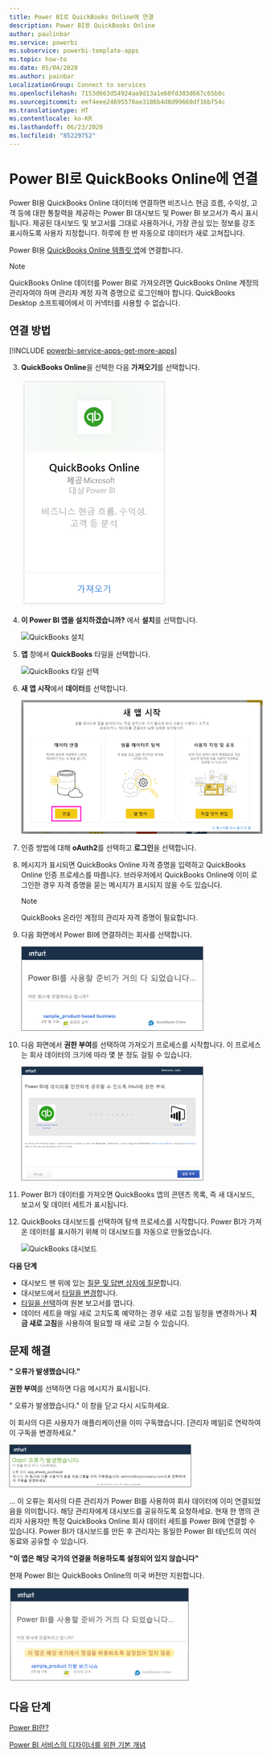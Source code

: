 ```yaml
---
title: Power BI로 QuickBooks Online에 연결
description: Power BI용 QuickBooks Online
author: paulinbar
ms.service: powerbi
ms.subservice: powerbi-template-apps
ms.topic: how-to
ms.date: 05/04/2020
ms.author: painbar
LocalizationGroup: Connect to services
ms.openlocfilehash: 7153d663d54924aa9d13a1e60fd303d667c65b8c
ms.sourcegitcommit: eef4eee24695570ae3186b4d8d99660df16bf54c
ms.translationtype: HT
ms.contentlocale: ko-KR
ms.lasthandoff: 06/23/2020
ms.locfileid: "85229752"
---
```

# <a name="connect-to-quickbooks-online-with-power-bi"></a>Power BI로 QuickBooks Online에 연결
Power BI용 QuickBooks Online 데이터에 연결하면 비즈니스 현금 흐름, 수익성, 고객 등에 대한 통찰력을 제공하는 Power BI 대시보드 및 Power BI 보고서가 즉시 표시됩니다. 제공된 대시보드 및 보고서를 그대로 사용하거나, 가장 관심 있는 정보를 강조 표시하도록 사용자 지정합니다. 하루에 한 번 자동으로 데이터가 새로 고쳐집니다.

Power BI용 [QuickBooks Online 템플릿 앱](https://dxt.powerbi.com/getdata/services/quickbooks-online)에 연결합니다.

>[!NOTE]
>QuickBooks Online 데이터를 Power BI로 가져오려면 QuickBooks Online 계정의 관리자여야 하며 관리자 계정 자격 증명으로 로그인해야 합니다. QuickBooks Desktop 소프트웨어에서 이 커넥터를 사용할 수 없습니다. 

## <a name="how-to-connect"></a>연결 방법

[!INCLUDE [powerbi-service-apps-get-more-apps](../includes/powerbi-service-apps-get-more-apps.md)]

3. **QuickBooks Online**을 선택한 다음 **가져오기**를 선택합니다.
   
   ![QuickBooks 가져오기](media/service-connect-to-quickbooks-online/qbo.png)

4. **이 Power BI 앱을 설치하겠습니까?** 에서 **설치**를 선택합니다.

    ![QuickBooks 설치](media/service-connect-to-quickbooks-online/power-bi-install-quickbooks.png)

4. **앱** 창에서 **QuickBooks** 타일을 선택합니다.

   ![QuickBooks 타일 선택](media/service-connect-to-quickbooks-online/power-bi-quickbooks-tile.png)

6. **새 앱 시작**에서 **데이터**를 선택합니다.

    ![새 앱 시작](media/service-connect-to-zendesk/power-bi-new-app-connect-get-started.png)

4. 인증 방법에 대해 **oAuth2**를 선택하고 **로그인**을 선택합니다. 
5. 메시지가 표시되면 QuickBooks Online 자격 증명을 입력하고 QuickBooks Online 인증 프로세스를 따릅니다. 브라우저에서 QuickBooks Online에 이미 로그인한 경우 자격 증명을 묻는 메시지가 표시되지 않을 수도 있습니다.
   >[!NOTE]
   >QuickBooks 온라인 계정의 관리자 자격 증명이 필요합니다.
6. 다음 화면에서 Power BI에 연결하려는 회사를 선택합니다.
   
   ![QuickBooks에서 거의 준비를 마침](media/service-connect-to-quickbooks-online/pbi_qbo_almost.png)

7. 다음 화면에서 **권한 부여**를 선택하여 가져오기 프로세스를 시작합니다. 이 프로세스는 회사 데이터의 크기에 따라 몇 분 정도 걸릴 수 있습니다. 
   
   ![QuickBooks에 권한 부여](media/service-connect-to-quickbooks-online/pbi_qbo_authorizesm.png)
   
8. Power BI가 데이터를 가져오면 QuickBooks 앱의 콘텐츠 목록, 즉 새 대시보드, 보고서 및 데이터 세트가 표시됩니다.
9. QuickBooks 대시보드를 선택하여 탐색 프로세스를 시작합니다. Power BI가 가져온 데이터를 표시하기 위해 이 대시보드를 자동으로 만들었습니다.

    ![QuickBooks 대시보드](media/service-connect-to-quickbooks-online/power-bi-connect-quickbooks-sample.png)

**다음 단계**

* 대시보드 맨 위에 있는 [질문 및 답변 상자에 질문](../consumer/end-user-q-and-a.md)합니다.
* 대시보드에서 [타일을 변경](../create-reports/service-dashboard-edit-tile.md)합니다.
* [타일을 선택](../consumer/end-user-tiles.md)하여 원본 보고서를 엽니다.
* 데이터 세트을 매일 새로 고치도록 예약하는 경우 새로 고침 일정을 변경하거나 **지금 새로 고침**을 사용하여 필요할 때 새로 고칠 수 있습니다.

## <a name="troubleshooting"></a>문제 해결
**" 오류가 발생했습니다."**

**권한 부여**를 선택하면 다음 메시지가 표시됩니다.

" 오류가 발생했습니다." 이 창을 닫고 다시 시도하세요.

이 회사의 다른 사용자가 애플리케이션을 이미 구독했습니다. [관리자 메일]로 연락하여 이 구독을 변경하세요."

![Oops! 오류가 발생했습니다](media/service-connect-to-quickbooks-online/pbi_qbo_oopssm.png)

... 이 오류는 회사의 다른 관리자가 Power BI를 사용하여 회사 데이터에 이미 연결되었음을 의미합니다. 해당 관리자에게 대시보드를 공유하도록 요청하세요. 현재 한 명의 관리자 사용자만 특정 QuickBooks Online 회사 데이터 세트를 Power BI에 연결할 수 있습니다. Power BI가 대시보드를 만든 후 관리자는 동일한 Power BI 테넌트의 여러 동료와 공유할 수 있습니다.

**"이 앱은 해당 국가의 연결을 허용하도록 설정되어 있지 않습니다"**

현재 Power BI는 QuickBooks Online의 미국 버전만 지원합니다. 

![이 앱은 해당 국가에서 연결을 허용하도록 설정되어 있지 않습니다.](media/service-connect-to-quickbooks-online/pbi_qbo_countrynotsupported.png)

## <a name="next-steps"></a>다음 단계
[Power BI란?](../fundamentals/power-bi-overview.md)

[Power BI 서비스의 디자이너를 위한 기본 개념](../fundamentals/service-basic-concepts.md)
